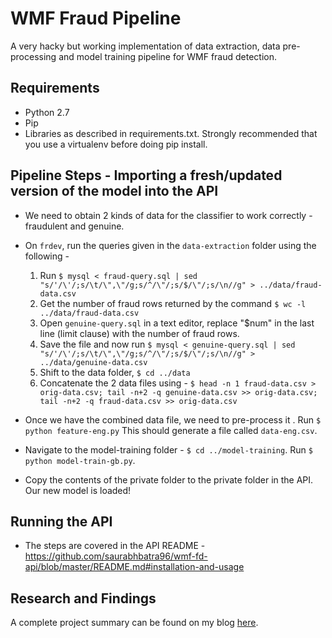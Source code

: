 # WMF Fraud Pipeline

A very hacky but working implementation of data extraction, data pre-processing and model training pipeline for WMF fraud detection.

## Requirements
* Python 2.7
* Pip
* Libraries as described in requirements.txt. Strongly recommended that you use a virtualenv before doing pip install.

## Pipeline Steps - Importing a fresh/updated version of the model into the API
* We need to obtain 2 kinds of data for the classifier to work correctly - fraudulent and genuine.
* On `frdev`, run the queries given in the `data-extraction` folder using the following -
	1. Run `$ mysql < fraud-query.sql | sed "s/'/\'/;s/\t/\",\"/g;s/^/\"/;s/$/\"/;s/\n//g" > ../data/fraud-data.csv`
	2. Get the number of fraud rows returned by the command `$ wc -l ../data/fraud-data.csv`
	3. Open `genuine-query.sql` in a text editor, replace "$num" in the last line (limit clause) with the number of fraud rows.
	4. Save the file and now run `$ mysql < genuine-query.sql | sed "s/'/\'/;s/\t/\",\"/g;s/^/\"/;s/$/\"/;s/\n//g" > ../data/genuine-data.csv`
	5. Shift to the data folder, `$ cd ../data`
	6. Concatenate the 2 data files using - `$ head -n 1 fraud-data.csv > orig-data.csv; tail -n+2 -q genuine-data.csv >> orig-data.csv; tail -n+2 -q fraud-data.csv >> orig-data.csv`

* Once we have the combined data file, we need to pre-process it . Run `$ python feature-eng.py` This should generate a file called `data-eng.csv`.

* Navigate to the model-training folder - `$ cd ../model-training`. Run `$ python model-train-gb.py`.

* Copy the contents of the private folder to the private folder in the API. Our new model is loaded!

## Running the API
* The steps are covered in the API README - https://github.com/saurabhbatra96/wmf-fd-api/blob/master/README.md#installation-and-usage

## Research and Findings
A complete project summary can be found on my blog [here](http://saurabhbatra96.github.io/2018/08/15/catching-fraud-at-wikipedia/).
